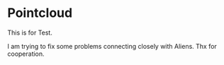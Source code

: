 # Pointcloud
This is for Test.


I am trying to fix some problems connecting closely with Aliens.
Thx for cooperation.
